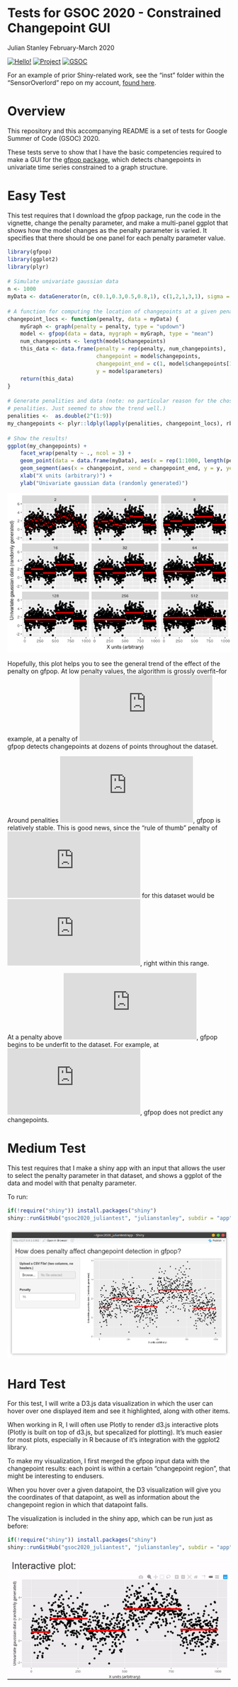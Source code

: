 Tests for GSOC 2020 - Constrained Changepoint GUI
================
Julian Stanley
February-March 2020

[![Hello\!](https://img.shields.io/badge/Hello!-Im%20Julian-blue)](https://julianstanley.com)
[![Project](https://img.shields.io/badge/Project-Constrained%20Changepoint%20GUI-brightgreen)](https://github.com/rstats-gsoc/gsoc2020/wiki/Constrained-changepoint-GUI)
[![GSOC](https://img.shields.io/badge/This%20is%20for-GSOC2020-red)](https://summerofcode.withgoogle.com/)

For an example of prior Shiny-related work, see the “inst” folder within
the “SensorOverlord” repo on my account, [found
here](https://github.com/julianstanley/SensorOverlord/tree/master/inst/shinyApp).

# Overview

This repository and this accompanying README is a set of tests for
Google Summer of Code (GSOC) 2020.

These tests serve to show that I have the basic competencies required to
make a GUI for the [gfpop package](https://github.com/vrunge/gfpop),
which detects changepoints in univariate time series constrained to a
graph structure.

# Easy Test

This test requires that I download the gfpop package, run the code in
the vignette, change the penalty parameter, and make a multi-panel
ggplot that shows how the model changes as the penalty parameter is
varied. It specifies that there should be one panel for each penalty
parameter value.

``` r
library(gfpop)
library(ggplot2)
library(plyr)

# Simulate univariate gaussian data
n <- 1000
myData <- dataGenerator(n, c(0.1,0.3,0.5,0.8,1), c(1,2,1,3,1), sigma = 1)

# A function for computing the location of changepoints at a given penalty parameter
changepoint_locs <- function(penalty, data = myData) {
    myGraph <- graph(penalty = penalty, type = "updown")
    model <- gfpop(data = data, mygraph = myGraph, type = "mean")
    num_changepoints <- length(model$changepoints)
    this_data <- data.frame(penalty = rep(penalty, num_changepoints), 
                            changepoint = model$changepoints,
                            changepoint_end = c(1, model$changepoints[1:num_changepoints-1]),
                            y = model$parameters)
    return(this_data)
}

# Generate penalities and data (note: no particular reason for the chosen 
# penalities. Just seemed to show the trend well.)
penalities <-  as.double(2^(1:9))
my_changepoints <- plyr::ldply(lapply(penalities, changepoint_locs), rbind)

# Show the results!
ggplot(my_changepoints) +
    facet_wrap(penalty ~ ., ncol = 3) +
    geom_point(data = data.frame(myData), aes(x = rep(1:1000, length(penalities)), y = myData)) +  
    geom_segment(aes(x = changepoint, xend = changepoint_end, y = y, yend = y), size = 1.5, col = "red") +
    xlab("X units (arbitrary)") +
    ylab("Univariate gaussian data (randomly generated)")
```

![](README_files/figure-gfm/easy_test-1.png)<!-- -->

Hopefully, this plot helps you to see the general trend of the effect of
the penalty on gfpop. At low penalty values, the algorithm is grossly
overfit–for example, at a penalty of
![2](https://latex.codecogs.com/png.latex?2 "2"), gfpop detects
changepoints at dozens of points throughout the dataset.

Around penalities
![\[8,64\]](https://latex.codecogs.com/png.latex?%5B8%2C64%5D "[8,64]"),
gfpop is relatively stable. This is good news, since the “rule of thumb”
penalty of ![2log(n)](https://latex.codecogs.com/png.latex?2log%28n%29
"2log(n)") for this dataset would be ![2log(1000)
\\approx 13.81](https://latex.codecogs.com/png.latex?2log%281000%29%20%5Capprox%2013.81
"2log(1000) \\approx 13.81"), right within this range.

At a penalty above ![64](https://latex.codecogs.com/png.latex?64 "64"),
gfpop begins to be underfit to the dataset. For example, at
![512](https://latex.codecogs.com/png.latex?512 "512"), gfpop does not
predict any changepoints.

# Medium Test

This test requires that I make a shiny app with an input that allows the
user to select the penalty parameter in that dataset, and shows a ggplot
of the data and model with that penalty parameter.

To run:

``` r
if(!require("shiny")) install.packages("shiny")
shiny::runGitHub("gsoc2020_juliantest", "julianstanley", subdir = "app")
```

![](README_files/shiny_screenshot.png)<!-- -->

# Hard Test

For this test, I will write a D3.js data visualization in which the user
can hover over one displayed item and see it highlighted, along with
other items.

When working in R, I will often use Plotly to render d3.js interactive
plots (Plotly is built on top of d3.js, but specalized for plotting).
It’s much easier for most plots, especially in R because of it’s
integration with the ggplot2 library.

To make my visualization, I first merged the gfpop input data with the
changepoint results: each point is within a certain “changepoint
region”, that might be interesting to endusers.

When you hover over a given datapoint, the D3 visualization will give
you the coordinates of that datapoint, as well as information about the
changepoint region in which that datapoint falls.

The visualization is included in the shiny app, which can be run just as
before:

``` r
if(!require("shiny")) install.packages("shiny")
shiny::runGitHub("gsoc2020_juliantest", "julianstanley", subdir = "app")
```

![](README_files/d3_gfpop.gif)
